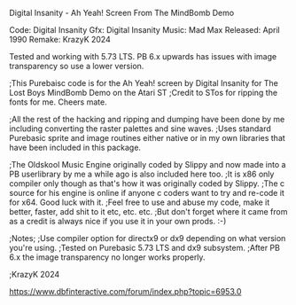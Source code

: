 Digital Insanity - Ah Yeah! Screen
From The MindBomb Demo

Code:        Digital Insanity
Gfx:        Digital Insanity
Music:        Mad Max
Released:    April 1990
Remake:        KrazyK 2024

Tested and working with 5.73 LTS. PB 6.x upwards has issues with image transparency so use a lower version.

;This Purebaisc code is for the Ah Yeah! screen by Digital Insanity for The Lost Boys MindBomb Demo on the Atari ST
;Credit to STos for ripping the fonts for me.  Cheers mate.

;All the rest of the hacking and ripping and dumping have been done by me including converting the raster palettes and sine waves.
;Uses standard Purebasic sprite and image routines either native or in my own libraries that have been included in this package.

;The Oldskool Music Engine originally coded by Slippy and now made into a PB userlibrary by me a while ago is also included here too. 
;It is x86 only compiler only though as that's how it was originally coded by Slippy.
;The c source for his engine is online if anyone c coders want to try and re-code it for x64.  Good luck with it.
;Feel free to use and abuse my code, make it better, faster, add shit to it etc, etc. etc. 
;But don't forget where it came from as a credit is always nice if you use it in your own prods. :-)

;Notes;
;Use compiler option for directx9 or dx9 depending on what version you're using.
;Tested on Purebasic 5.73 LTS and dx9 subsystem.
;After PB 6.x the image transparency no longer works properly.

;KrazyK 2024

https://www.dbfinteractive.com/forum/index.php?topic=6953.0